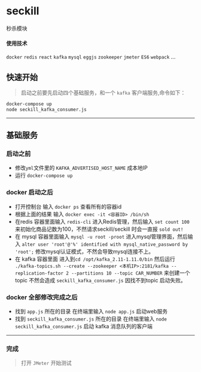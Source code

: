 # seckill

秒杀模块

#### 使用技术
`docker` `redis` `react` `kafka` `mysql` `eggjs` `zookeeper` `jmeter` `ES6` `webpack` ...

## 快速开始

> 启动之前要先启动四个基础服务，和一个 `kafka` 客户端服务,命令如下：
```bash
docker-compose up
node seckill_kafka_consumer.js
```
---
## 基础服务
### 启动之前
- 修改`yml`文件里的 `KAFKA_ADVERTISED_HOST_NAME` 成本地IP
- 运行 `docker-compose up`

### docker 启动之后
- 打开控制台 输入 `docker ps` 查看所有的容器id
- 根据上面的结果 输入 `docker exec -it <容器ID> /bin/sh`
- 在redis 容器里面输入 `redis-cli` 进入Redis管理，然后输入 `set count 100` 来初始化商品记数为100，不然请求seckill/seckill 时会一直报 `sold out!`
- 在 mysql 容器里面输入 `mysql -u root -proot` 进入mysql管理界面，然后输入 `alter user 'root'@'%' identified with mysql_native_password by 'root';` 修改mysql认证模式，不然会导致mysql连接不上。
- 在 kafka 容器里面 进入到`cd /opt/kafka_2.11-1.11.0/bin` 然后运行 `./kafka-topics.sh --create --zookeeper <本机IP>:2181/kafka --replication-factor 2 --partitions 10 --topic CAR_NUMBER` 来创建一个topic 不然会造成 `seckill_kafka_consumer.js` 因找不到topic 启动失败。

### docker 全部修改完成之后
- 找到 `app.js` 所在的目录 在终端里输入 `node app.js` 启动web服务
- 找到 `seckill_kafka_consumer.js` 所在的目录 在终端里输入 `node seckill_kafka_consumer.js` 启动 kafka 消息队列的客户端

---

### 完成
> 打开 `JMeter` 开始测试


